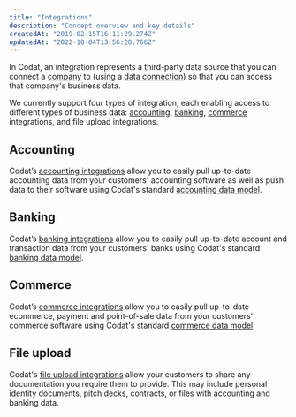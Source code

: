 ```yaml
---
title: "Integrations"
description: "Concept overview and key details"
createdAt: "2019-02-15T16:11:29.274Z"
updatedAt: "2022-10-04T13:56:20.766Z"
---
```


In Codat, an integration represents a third-party data source that you can connect a [company](https://docs.codat.io/docs/core-companies) to (using a [data connection](https://docs.codat.io/docs/core-dataconnections)) so that you can access that company's business data.

We currently support four types of integration, each enabling access to different types of business data: [accounting](https://docs.codat.io/docs/accounting-overview), [banking](https://docs.codat.io/docs/banking-overview), [commerce](https://docs.codat.io/docs/commerce-overview) integrations, and file upload integrations.

## Accounting

Codat’s [accounting integrations](https://docs.codat.io/docs/accounting-overview) allow you to easily pull up-to-date accounting data from your customers' accounting software as well as push data to their software using Codat's standard [accounting data model](https://docs.codat.io/docs/datamodel-accounting).

## Banking

Codat’s [banking integrations](https://docs.codat.io/docs/banking-overview) allow you to easily pull up-to-date account and transaction data from your customers' banks using Codat's standard [banking data model](https://docs.codat.io/docs/data-model-banking).

## Commerce

Codat’s [commerce integrations](https://docs.codat.io/docs/commerce-overview) allow you to easily pull up-to-date ecommerce, payment and point-of-sale data from your customers' commerce software using Codat's standard [commerce data model](https://docs.codat.io/docs/datamodel-commerce).

## File upload

Codat's [file upload integrations](https://docs.codat.io/docs/file-upload-integrations) allow your customers to share any documentation you require them to provide. This may include personal identity documents, pitch decks, contracts, or files with accounting and banking data.
